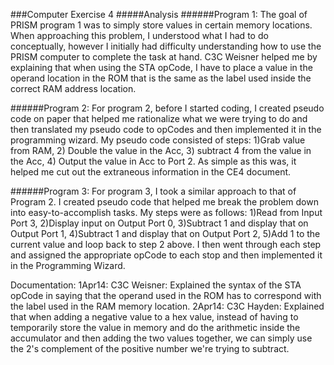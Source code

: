 ###Computer Exercise 4
#####Analysis
######Program 1:
The goal of PRISM program 1 was to simply store values in certain memory locations. When approaching this problem, I understood what I had to do conceptually, however I initially had difficulty understanding how to use the PRISM computer to complete the task at hand. C3C Weisner helped me by explaining that when using the STA opCode, I have to place a value in the operand location in the ROM that is the same as the label used inside the correct RAM address location.

######Program 2:
For program 2, before I started coding, I created pseudo code on paper that helped me rationalize what we were trying to do and then translated my pseudo code to opCodes and then implemented it in the programming wizard. My pseudo code consisted of steps: 1)Grab value from RAM, 2) Double the value in the Acc, 3) subtract 4 from the value in the Acc, 4) Output the value in Acc to Port 2. As simple as this was, it helped me cut out the extraneous information in the CE4 document. 

######Program 3: 
For program 3, I took a similar approach to that of Program 2. I created pseudo code that helped me break the problem down into easy-to-accomplish tasks. My steps were as follows: 1)Read from Input Port 3, 2)Display input on Output Port 0, 3)Subtract 1 and display that on Output Port 1, 4)Subtract 1 and display that on Output Port 2, 5)Add 1 to the current value and loop back to step 2 above. I then went through each step and assigned the appropriate opCode to each stop and then implemented it in the Programming Wizard.


Documentation: 1Apr14: C3C Weisner: Explained the syntax of the STA opCode in saying that the operand used in the ROM has to correspond with the label used in the RAM memory location. 
               2Apr14: C3C Hayden: Explained that when adding a negative value to a hex value, instead of having to temporarily store the value in memory and do the arithmetic inside the accumulator and then adding the two values together, we can simply use the 2's complement of the positive number we're trying to subtract.
